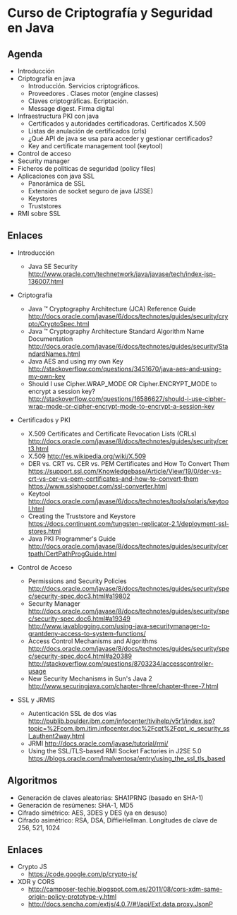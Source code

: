 Curso de Criptografía y Seguridad en Java
=========================================

Agenda
------
- Introducción
- Criptografía en java
	- Introducción. Servicios criptográficos.
	- Proveedores . Clases motor (engine classes)
	- Claves criptográficas. Ecriptación.
	- Message digest. Firma digital
- Infraestructura PKI con java
	- Certificados y autoridades certificadoras. Certificados X.509
	- Listas de anulación de certificados (crls)
	- ¿Qué API de java se usa para acceder y gestionar certificados?
	- Key and certificate management tool (keytool)
- Control de acceso
- Security manager
- Ficheros de políticas de seguridad (policy files)
- Aplicaciones con java SSL
	- Panorámica de SSL
	- Extensión de socket seguro de java (JSSE)
	- Keystores
	- Truststores
- RMI sobre SSL

Enlaces
-------

- Introducción
	- Java SE Security
	http://www.oracle.com/technetwork/java/javase/tech/index-jsp-136007.html

- Criptografía
	- Java ™ Cryptography Architecture (JCA) Reference Guide
	http://docs.oracle.com/javase/6/docs/technotes/guides/security/crypto/CryptoSpec.html
	- Java ™ Cryptography Architecture Standard Algorithm Name Documentation
	http://docs.oracle.com/javase/6/docs/technotes/guides/security/StandardNames.html
	- Java AES and using my own Key
	http://stackoverflow.com/questions/3451670/java-aes-and-using-my-own-key
	- Should I use Cipher.WRAP_MODE OR Cipher.ENCRYPT_MODE to encrypt a session key?
	http://stackoverflow.com/questions/16586627/should-i-use-cipher-wrap-mode-or-cipher-encrypt-mode-to-encrypt-a-session-key

- Certificados y PKI
	- X.509 Certificates and Certificate Revocation Lists (CRLs)
	http://docs.oracle.com/javase/8/docs/technotes/guides/security/cert3.html
	- X.509
	http://es.wikipedia.org/wiki/X.509
	- DER vs. CRT vs. CER vs. PEM Certificates and How To Convert Them
	https://support.ssl.com/Knowledgebase/Article/View/19/0/der-vs-crt-vs-cer-vs-pem-certificates-and-how-to-convert-them
	https://www.sslshopper.com/ssl-converter.html
	- Keytool
	http://docs.oracle.com/javase/6/docs/technotes/tools/solaris/keytool.html
	-  Creating the Truststore and Keystore
	https://docs.continuent.com/tungsten-replicator-2.1/deployment-ssl-stores.html
	- Java PKI Programmer's Guide
	http://docs.oracle.com/javase/8/docs/technotes/guides/security/certpath/CertPathProgGuide.html
	
- Control de Acceso
	- Permissions and Security Policies
	http://docs.oracle.com/javase/8/docs/technotes/guides/security/spec/security-spec.doc3.html#a19802
	- Security Manager
	http://docs.oracle.com/javase/8/docs/technotes/guides/security/spec/security-spec.doc6.html#a19349
	http://www.javablogging.com/using-java-securitymanager-to-grantdeny-access-to-system-functions/
	- Access Control Mechanisms and Algorithms
	http://docs.oracle.com/javase/8/docs/technotes/guides/security/spec/security-spec.doc4.html#a20389
	http://stackoverflow.com/questions/8703234/accesscontroller-usage
	- New Security Mechanisms in Sun's Java 2
	http://www.securingjava.com/chapter-three/chapter-three-7.html

- SSL y JRMIS
	- Autenticación SSL de dos vías
	http://publib.boulder.ibm.com/infocenter/tivihelp/v5r1/index.jsp?topic=%2Fcom.ibm.itim.infocenter.doc%2Fcpt%2Fcpt_ic_security_ssl_authent2way.html
	- JRMI
	http://docs.oracle.com/javase/tutorial/rmi/
	- Using the SSL/TLS-based RMI Socket Factories in J2SE 5.0 
	https://blogs.oracle.com/lmalventosa/entry/using_the_ssl_tls_based

Algoritmos
----------

- Generación de claves aleatorias: SHA1PRNG (basado en SHA-1)
- Generación de resúmenes: SHA-1, MD5
- Cifrado simétrico: AES, 3DES y DES (ya en desuso)
- Cifrado asimétrico: RSA, DSA, DiffieHellman. Longitudes de clave de 256, 521, 1024


Enlaces
-------

- Crypto JS
	- https://code.google.com/p/crypto-js/
- XDR y CORS
	- http://camposer-techie.blogspot.com.es/2011/08/cors-xdm-same-origin-policy-prototype-y.html
	- http://docs.sencha.com/extjs/4.0.7/#!/api/Ext.data.proxy.JsonP


